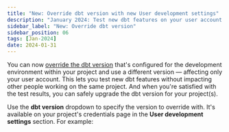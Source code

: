 ```yaml
---
title: "New: Override dbt version with new User development settings"
description: "January 2024: Test new dbt features on your user account before safely upgrading the dbt version in the development environment."
sidebar_label: "New: Override dbt version"
sidebar_position: 06
tags: [Jan-2024]
date: 2024-01-31
---
```


You can now [override the dbt version](/docs/dbt-versions/upgrade-core-in-cloud#override-dbt-version) that's configured for the development environment within your project and use a different version &mdash; affecting only your user account. This lets you test new dbt features without impacting other people working on the same project. And when you're satisfied with the test results, you can safely upgrade the dbt version for your project(s).  

Use the **dbt version** dropdown to specify the version to override with. It's available on your project's credentials page in the **User development settings** section. For example:

<Lightbox src="/img/docs/dbt-cloud/cloud-configuring-dbt-cloud/choosing-dbt-version/example-override-version.png" title="Example of overriding the dbt version on your user account"/>

